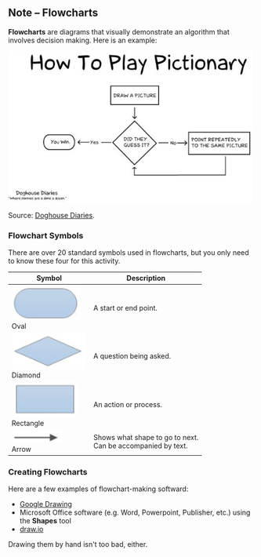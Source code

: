 ## Note – Flowcharts

**Flowcharts** are diagrams that visually demonstrate an algorithm that involves decision making. Here is an example:

![](../Images/Pictionary_Flowchart.jpg)

Source: [Doghouse Diaries](http://thedoghousediaries.com/).

### Flowchart Symbols

There are over 20 standard symbols used in flowcharts, but you only need to know these four for this activity.

| Symbol                                       | Description                                                  |
| -------------------------------------------- | ------------------------------------------------------------ |
| ![](../Images/Oval.png)<br>Oval           | A start or end point.                                        |
| ![](../Images/Diamond.png)<br>Diamond     | A question being asked.                                      |
| ![](../Images/Rectangle.png)<br>Rectangle | An action or process.                                        |
| ![](../Images/Arrow.png)<br>Arrow         | Shows what shape to go to next.<br>Can be accompanied by text. |

### Creating Flowcharts 

Here are a few examples of flowchart-making softward:

* [Google Drawing](https://docs.google.com/drawings/)
* Microsoft Office software (e.g. Word, Powerpoint, Publisher, etc.) using the **Shapes** tool
* [draw.io](https://www.draw.io/)

Drawing them by hand isn't too bad, either.
